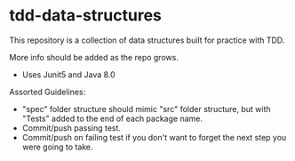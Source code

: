 # tdd-data-structures
This repository is a collection of data structures built for practice with TDD. 

More info should be added as the repo grows.

- Uses Junit5 and Java 8.0

Assorted Guidelines:
- "spec" folder structure should mimic "src" folder structure, but with "Tests" added to the end of each package name.
- Commit/push passing test.
- Commit/push on failing test if you don't want to forget the next step you were going to take.